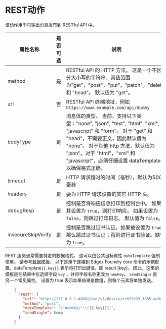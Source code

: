 # REST动作

该动作用于将输出消息发布到 RESTful API 中。

| 属性名称   | 是否可选 | 说明                                                  |
| ----------------- | -------- | ------------------------------------------------------------ |
| method            | 是    | RESTful API 的 HTTP 方法。 这是一个不区分大小写的字符串，其值范围为"get"，"post"，"put"，"patch"，"delete" 和 "head"。 默认值为 "get"。 |
| url             | 否    | RESTful API 终端地址，例如 `https://www.example.com/api/dummy` |
| bodyType          | 是    | 消息体的类型。 当前，支持以下类型："none", "json", "text", "html", "xml", "javascript"  和 "form"。 对于 "get" 和 "head"，不需要正文，因此默认值为 "none"。 对于其他 http 方法，默认值为 "json"。对于 "html"，"xml" 和 "javascript"，必须仔细设置 dataTemplate 以确保格式正确。 |
| timeout   | 是    | HTTP 请求超时的时间（毫秒），默认为5000毫秒 |
| headers            | 是    | 要为 HTTP 请求设置的其它 HTTP 头。 |
| debugResp | 是 | 控制是否将响应信息打印到控制台中。 如果将其设置为 `true`，则打印响应。 如果设置为`false`，则跳过打印日志。 默认值为 `false`。 |
| insecureSkipVerify | 是 | 控制是否跳过证书认证。如果被设置为 `true`，那么跳过证书认证；否则进行证书验证。缺省为 `true`。 |

REST 服务通常需要特定的数据格式。 这可以由公共目标属性 `dataTemplate` 强制使用。 请参考[数据模板](../overview.md#data-template)。 以下是用于连接到 Edgex Foundry core 命令的示例配置。dataTemplate`{{.key}}` 表示将打印出键值，即 result [key]。 因此，这里的模板是在结果中仅选择字段 `key` ，并将字段名称更改为 `newKey`。 `sendSingle` 是另一个常见属性。 设置为 true 表示如果结果是数组，则每个元素将单独发送。

```json
    {
      "rest": {
        "url": "http://127.0.0.1:48082/api/v1/device/cc622d99-f835-4e94-b5cb-b1eff8699dc4/command/51fce08a-ae19-4bce-b431-b9f363bba705",       
        "method": "post",
        "dataTemplate": "\"newKey\":\"{{.key}}\"",
        "sendSingle": true
      }
    }
```